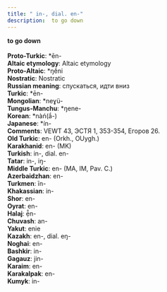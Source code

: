```yaml
---
title: " in-, dial. en-"
description:  to go down
---
```

<p data-pagefind-weight="0.5">
<strong> to go down</strong><br><br>
<strong>Proto-Turkic</strong>:  *ēn-<br>
<strong>Altaic etymology</strong>:  Altaic etymology<br>
<strong> Proto-Altaic</strong>:  *ŋḗni<br>
<strong>Nostratic</strong>:  Nostratic<br>
<strong>Russian meaning</strong>:  спускаться, идти вниз<br>
<strong>Turkic</strong>:  *ēn-<br>
<strong>Mongolian</strong>:  *neɣü-<br>
<strong>Tungus-Manchu</strong>:  *ŋene-<br>
<strong>Korean</strong>:  *nàń(ắ-)<br>
<strong>Japanese</strong>:  *ín-<br>
<strong>Comments</strong>:  VEWT 43, ЭСТЯ 1, 353-354, Егоров 26.<br>
<strong>Old Turkic</strong>:  en- (Orkh., OUygh.)<br>
<strong>Karakhanid</strong>:  en- (MK)<br>
<strong>Turkish</strong>:  in-, dial. en-<br>
<strong>Tatar</strong>:  in-, iŋ-<br>
<strong>Middle Turkic</strong>:  en- (MA, IM, Pav. C.)<br>
<strong>Azerbaidzhan</strong>:  en-<br>
<strong>Turkmen</strong>:  īn-<br>
<strong>Khakassian</strong>:  in-<br>
<strong>Shor</strong>:  en-<br>
<strong>Oyrat</strong>:  en-<br>
<strong>Halaj</strong>:  ẹ̄̂n-<br>
<strong>Chuvash</strong>:  an-<br>
<strong>Yakut</strong>:  enie<br>
<strong>Kazakh</strong>:  en-, dial. eŋ-<br>
<strong>Noghai</strong>:  en-<br>
<strong>Bashkir</strong>:  in-<br>
<strong>Gagauz</strong>:  jin-<br>
<strong>Karaim</strong>:  en-<br>
<strong>Karakalpak</strong>:  en-<br>
<strong>Kumyk</strong>:  in-<br>

</p>
